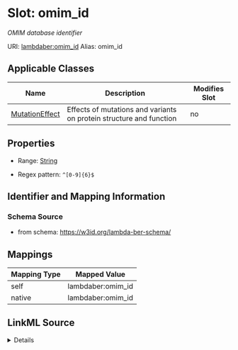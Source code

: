 

# Slot: omim_id 


_OMIM database identifier_





URI: [lambdaber:omim_id](https://w3id.org/lambda-ber-schema/omim_id)
Alias: omim_id

<!-- no inheritance hierarchy -->





## Applicable Classes

| Name | Description | Modifies Slot |
| --- | --- | --- |
| [MutationEffect](MutationEffect.md) | Effects of mutations and variants on protein structure and function |  no  |






## Properties

* Range: [String](String.md)

* Regex pattern: `^[0-9]{6}$`




## Identifier and Mapping Information






### Schema Source


* from schema: https://w3id.org/lambda-ber-schema/




## Mappings

| Mapping Type | Mapped Value |
| ---  | ---  |
| self | lambdaber:omim_id |
| native | lambdaber:omim_id |




## LinkML Source

<details>
```yaml
name: omim_id
description: OMIM database identifier
from_schema: https://w3id.org/lambda-ber-schema/
rank: 1000
alias: omim_id
owner: MutationEffect
domain_of:
- MutationEffect
range: string
pattern: ^[0-9]{6}$

```
</details>